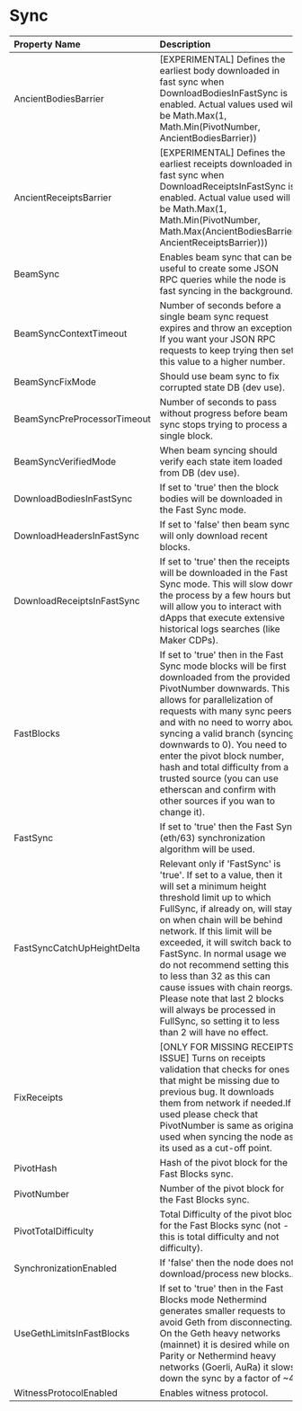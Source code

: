 # Sync



| Property Name | Description | Default |
| :--- | :--- | ---: |
| AncientBodiesBarrier | [EXPERIMENTAL] Defines the earliest body downloaded in fast sync when DownloadBodiesInFastSync is enabled. Actual values used will be Math.Max(1, Math.Min(PivotNumber, AncientBodiesBarrier)) | 0 |
| AncientReceiptsBarrier | [EXPERIMENTAL] Defines the earliest receipts downloaded in fast sync when DownloadReceiptsInFastSync is enabled. Actual value used will be Math.Max(1, Math.Min(PivotNumber, Math.Max(AncientBodiesBarrier, AncientReceiptsBarrier))) | 0 |
| BeamSync | Enables beam sync that can be useful to create some JSON RPC queries while the node is fast syncing in the background. | false |
| BeamSyncContextTimeout | Number of seconds before a single beam sync request expires and throw an exception. If you want your JSON RPC requests to keep trying then set this value to a higher number. | 4 |
| BeamSyncFixMode | Should use beam sync to fix corrupted state DB (dev use). | false |
| BeamSyncPreProcessorTimeout | Number of seconds to pass without progress before beam sync stops trying to process a single block. | 15 |
| BeamSyncVerifiedMode | When beam syncing should verify each state item loaded from DB (dev use). | false |
| DownloadBodiesInFastSync | If set to 'true' then the block bodies will be downloaded in the Fast Sync mode. | true |
| DownloadHeadersInFastSync | If set to 'false' then beam sync will only download recent blocks. | true |
| DownloadReceiptsInFastSync | If set to 'true' then the receipts will be downloaded in the Fast Sync mode. This will slow down the process by a few hours but will allow you to interact with dApps that execute extensive historical logs searches (like Maker CDPs). | true |
| FastBlocks | If set to 'true' then in the Fast Sync mode blocks will be first downloaded from the provided PivotNumber downwards. This allows for parallelization of requests with many sync peers and with no need to worry about syncing a valid branch (syncing downwards to 0). You need to enter the pivot block number, hash and total difficulty from a trusted source (you can use etherscan and confirm with other sources if you wan to change it). | false |
| FastSync | If set to 'true' then the Fast Sync (eth/63) synchronization algorithm will be used. | false |
| FastSyncCatchUpHeightDelta | Relevant only if 'FastSync' is 'true'. If set to a value, then it will set a minimum height threshold limit up to which FullSync, if already on, will stay on when chain will be behind network. If this limit will be exceeded, it will switch back to FastSync. In normal usage we do not recommend setting this to less than 32 as this can cause issues with chain reorgs. Please note that last 2 blocks will always be processed in FullSync, so setting it to less than 2 will have no effect. | 8192 |
| FixReceipts | [ONLY FOR MISSING RECEIPTS ISSUE] Turns on receipts validation that checks for ones that might be missing due to previous bug. It downloads them from network if needed.If used please check that PivotNumber is same as original used when syncing the node as its used as a cut-off point. | false |
| PivotHash | Hash of the pivot block for the Fast Blocks sync. | null |
| PivotNumber | Number of the pivot block for the Fast Blocks sync. | null |
| PivotTotalDifficulty | Total Difficulty of the pivot block for the Fast Blocks sync (not - this is total difficulty and not difficulty). | null |
| SynchronizationEnabled | If 'false' then the node does not download/process new blocks.. | true |
| UseGethLimitsInFastBlocks | If set to 'true' then in the Fast Blocks mode Nethermind generates smaller requests to avoid Geth from disconnecting. On the Geth heavy networks (mainnet) it is desired while on Parity or Nethermind heavy networks (Goerli, AuRa) it slows down the sync by a factor of ~4 | true |
| WitnessProtocolEnabled | Enables witness protocol. | false |

